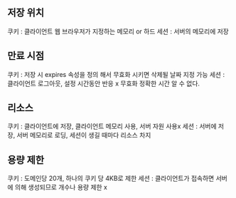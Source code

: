 ## 저장 위치
 쿠키 : 클라이언트 웹 브라우저가 지정하는 메모리 or 하드
 세션 : 서버의 메모리에 저장

 ## 만료 시점
 쿠키 : 저장 시 expires 속성을 정의 해서 무효화 시키면 삭제될 날짜 지정 가능
 세션 : 클라이언트 로그아웃, 설정 시간동안 반응 x 무효화 정확한 시간 알 수 없다.

 ## 리소스
 쿠키 : 클라이언트에 저장, 클라이언트 메모리 사용, 서버 자원 사용x
 세션 : 서버에 저장, 서버 메모리로 로딩, 세션이 생길 때마다 리소스 차지

 ## 용량 제한
 쿠키 : 도메인당 20개, 하나의 쿠키 당 4KB로 제한
 세션 : 클라이언트가 접속하면 서버에 의해 생성되므로 개수나 용량 제한 x